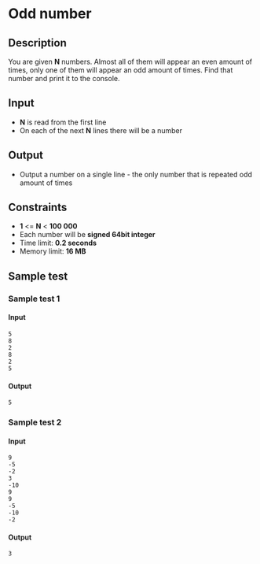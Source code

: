 ﻿# Odd number

## Description

You are given **N** numbers. Almost all of them will appear an even amount of times, only one of them will appear an odd amount of times. Find that number and print it to the console.

## Input
- **N** is read from the first line
- On each of the next **N** lines there will be a number

## Output
- Output a number on a single line - the only number that is repeated odd amount of times

## Constraints
- **1** <= **N** < **100 000**
- Each number will be **signed 64bit integer**
- Time limit: **0.2 seconds**
- Memory limit: **16 MB**

## Sample test

### Sample test 1

#### Input
```
5
8
2
8
2
5
```

#### Output
```
5
```

### Sample test 2

#### Input
```
9
-5
-2
3
-10
9
9
-5
-10
-2
```

#### Output
```
3
```